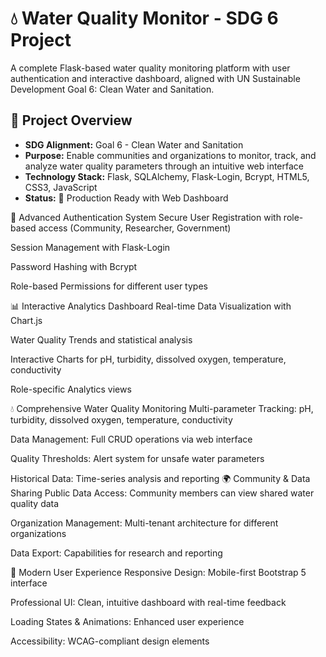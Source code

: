 # 💧 Water Quality Monitor - SDG 6 Project

A complete Flask-based water quality monitoring platform with user authentication and interactive dashboard, aligned with UN Sustainable Development Goal 6: Clean Water and Sanitation.

## 🎯 Project Overview
- **SDG Alignment:** Goal 6 - Clean Water and Sanitation
- **Purpose:** Enable communities and organizations to monitor, track, and analyze water quality parameters through an intuitive web interface
- **Technology Stack:** Flask, SQLAlchemy, Flask-Login, Bcrypt, HTML5, CSS3, JavaScript
- **Status:** 🚀 Production Ready with Web Dashboard

🔐 Advanced Authentication System
Secure User Registration with role-based access (Community, Researcher, Government)

Session Management with Flask-Login

Password Hashing with Bcrypt

Role-based Permissions for different user types

📊 Interactive Analytics Dashboard
Real-time Data Visualization with Chart.js

Water Quality Trends and statistical analysis

Interactive Charts for pH, turbidity, dissolved oxygen, temperature, conductivity

Role-specific Analytics views

💧 Comprehensive Water Quality Monitoring
Multi-parameter Tracking: pH, turbidity, dissolved oxygen, temperature, conductivity

Data Management: Full CRUD operations via web interface

Quality Thresholds: Alert system for unsafe water parameters

Historical Data: Time-series analysis and reporting
🌍 Community & Data Sharing
Public Data Access: Community members can view shared water quality data

Organization Management: Multi-tenant architecture for different organizations

Data Export: Capabilities for research and reporting

🎨 Modern User Experience
Responsive Design: Mobile-first Bootstrap 5 interface

Professional UI: Clean, intuitive dashboard with real-time feedback

Loading States & Animations: Enhanced user experience

Accessibility: WCAG-compliant design elements

